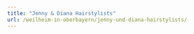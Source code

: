 ```yaml
---
title: "Jenny & Diana Hairstylists"
url: /weilheim-in-oberbayern/jenny-und-diana-hairstylists/
---
```

